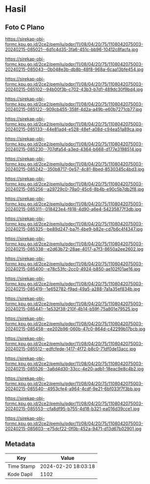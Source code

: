 # Hasil

## Foto C Plano

https://sirekap-obj-formc.kpu.go.id/2ce2/pemilu/pdpr/11/08/04/20/75/1108042075003-20240215-085021--6d1c4d35-3fa6-451c-bb96-10412c8facfa.jpg

https://sirekap-obj-formc.kpu.go.id/2ce2/pemilu/pdpr/11/08/04/20/75/1108042075003-20240215-085043--0b048e3b-db8b-48f8-968a-6caa13bfe454.jpg

https://sirekap-obj-formc.kpu.go.id/2ce2/pemilu/pdpr/11/08/04/20/75/1108042075003-20240215-085102--94b00f3b-c702-43b3-b7d1-489dc30f9bd4.jpg

https://sirekap-obj-formc.kpu.go.id/2ce2/pemilu/pdpr/11/08/04/20/75/1108042075003-20240215-085122--909cb455-358f-4d2a-a49b-e60b7271cb77.jpg

https://sirekap-obj-formc.kpu.go.id/2ce2/pemilu/pdpr/11/08/04/20/75/1108042075003-20240215-085133--44e81ad4-e528-48ef-a08d-c94ea51a89ca.jpg

https://sirekap-obj-formc.kpu.go.id/2ce2/pemilu/pdpr/11/08/04/20/75/1108042075003-20240215-085230--707dfa54-a3ed-4364-b668-d177e3198514.jpg

https://sirekap-obj-formc.kpu.go.id/2ce2/pemilu/pdpr/11/08/04/20/75/1108042075003-20240215-085242--350b8717-0e57-4c81-8bed-8530345c4bd3.jpg

https://sirekap-obj-formc.kpu.go.id/2ce2/pemilu/pdpr/11/08/04/20/75/1108042075003-20240215-085256--a29729c0-79a0-45c6-8b4b-e90c5b7db2f8.jpg

https://sirekap-obj-formc.kpu.go.id/2ce2/pemilu/pdpr/11/08/04/20/75/1108042075003-20240215-085311--018423e4-f818-4d90-a6e4-54235877f3db.jpg

https://sirekap-obj-formc.kpu.go.id/2ce2/pemilu/pdpr/11/08/04/20/75/1108042075003-20240215-085325--be89d247-ba7f-4be9-b82e-cd7b6c4f4347.jpg

https://sirekap-obj-formc.kpu.go.id/2ce2/pemilu/pdpr/11/08/04/20/75/1108042075003-20240215-085338--e2d63b72-28ae-4017-a7f3-8650a2ee2602.jpg

https://sirekap-obj-formc.kpu.go.id/2ce2/pemilu/pdpr/11/08/04/20/75/1108042075003-20240215-085400--e78c53fc-2cc0-4924-b850-ae102f01ae16.jpg

https://sirekap-obj-formc.kpu.go.id/2ce2/pemilu/pdpr/11/08/04/20/75/1108042075003-20240215-085419--1e652782-f9ad-49a5-a288-7a1a35ef834b.jpg

https://sirekap-obj-formc.kpu.go.id/2ce2/pemilu/pdpr/11/08/04/20/75/1108042075003-20240215-085441--1e532f38-210f-4b14-b59f-75a801e79525.jpg

https://sirekap-obj-formc.kpu.go.id/2ce2/pemilu/pdpr/11/08/04/20/75/1108042075003-20240215-085458--ee202b96-060b-47c0-864d-c42299b17bcb.jpg

https://sirekap-obj-formc.kpu.go.id/2ce2/pemilu/pdpr/11/08/04/20/75/1108042075003-20240215-085512--edfcfede-1417-4f72-b8c0-71df0de13acc.jpg

https://sirekap-obj-formc.kpu.go.id/2ce2/pemilu/pdpr/11/08/04/20/75/1108042075003-20240215-085526--3a6d4d30-33cc-4e20-adb1-18eac9e8c4b2.jpg

https://sirekap-obj-formc.kpu.go.id/2ce2/pemilu/pdpr/11/08/04/20/75/1108042075003-20240215-085540--4953cfe4-a964-4cdf-9e21-6bf033f7f3bb.jpg

https://sirekap-obj-formc.kpu.go.id/2ce2/pemilu/pdpr/11/08/04/20/75/1108042075003-20240215-085553--cfa8df95-b755-4d18-b321-ea016d39cce1.jpg

https://sirekap-obj-formc.kpu.go.id/2ce2/pemilu/pdpr/11/08/04/20/75/1108042075003-20240215-085603--e75dcf22-0f0b-452a-9471-d13d67b02901.jpg


## Metadata

| Key        | Value               |
| ---------- | ------------------- |
| Time Stamp | 2024-02-20 18:03:18 |
| Kode Dapil | 1102                |



